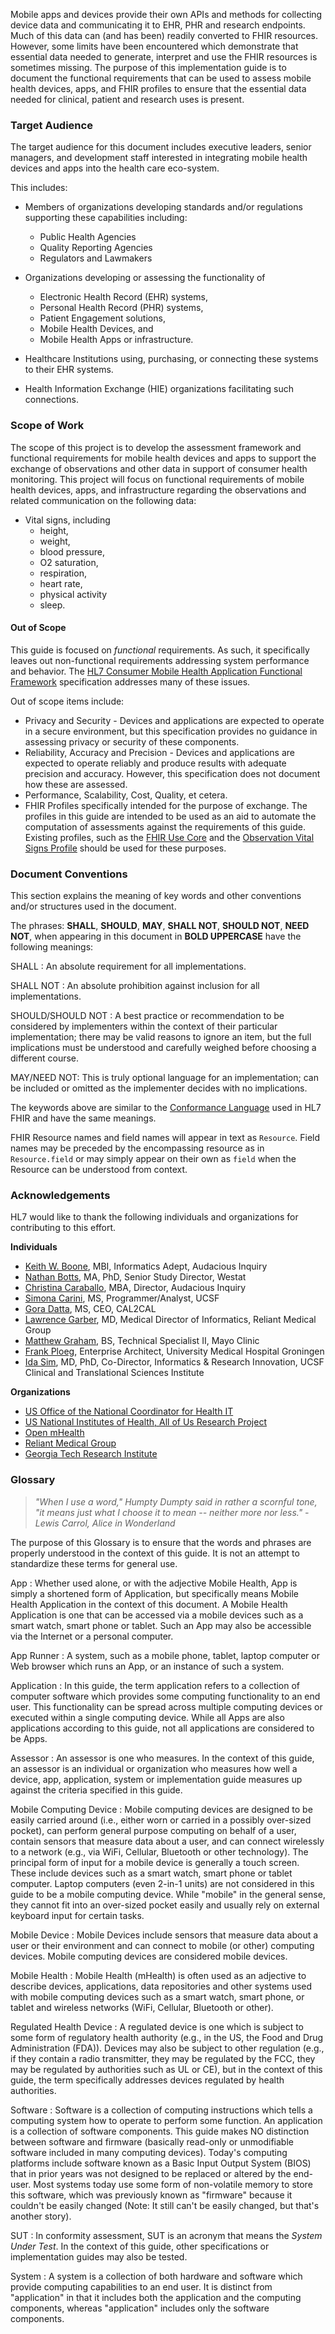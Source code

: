 
Mobile apps and devices provide their own APIs and methods for collecting device data and
communicating it to EHR, PHR and research endpoints. Much of this data can (and has been)
readily converted to FHIR resources. However, some limits have been encountered which
demonstrate that essential data needed to generate, interpret and use the FHIR resources
is sometimes missing. The purpose of this implementation guide is to document the functional
requirements that can be used to assess mobile health devices, apps, and FHIR profiles
to ensure that the essential data needed for clinical, patient and research uses is present.

### Target Audience
The target audience for this document includes executive leaders, senior managers, and
development staff interested in integrating mobile health devices and apps into the health
care eco-system.

This includes:
* Members of organizations developing standards and/or regulations supporting these capabilities
  including:

    + Public Health Agencies
    + Quality Reporting Agencies
    + Regulators and Lawmakers

* Organizations developing or assessing the functionality of
    + Electronic Health Record (EHR) systems,
    + Personal Health Record (PHR) systems,
    + Patient Engagement solutions,
    + Mobile Health Devices, and
    + Mobile Health Apps or infrastructure.

* Healthcare Institutions using, purchasing, or connecting these systems to their
  EHR systems.

* Health Information Exchange (HIE) organizations facilitating such connections.

### Scope of Work
The scope of this project is to develop the assessment framework and functional requirements
for mobile health devices and apps to support the exchange of observations and other data in
support of consumer health monitoring. This project will focus on functional requirements of
mobile health devices, apps, and infrastructure regarding the observations and related
communication on the following data:

* Vital signs, including
    + height,
    + weight,
    + blood pressure,
    + O2 saturation,
    + respiration,
    + heart rate,
    + physical activity
    + sleep.

#### Out of Scope
This guide is focused on _functional_ requirements.  As such, it specifically leaves
out non-functional requirements addressing system performance and behavior.  The
[HL7 Consumer Mobile Health Application Functional Framework](https://cmhaff.healtheservice.com/Home/tabid/916/Default.aspx) specification addresses many of
these issues.

Out of scope items include:

* Privacy and Security - Devices and applications are expected to operate in a secure
  environment, but this specification provides no guidance in assessing privacy or security of these components.
* Reliability, Accuracy and Precision - Devices and applications are expected to operate
  reliably and produce results with adequate precision and accuracy. However, this
  specification does not document how these are assessed.
* Performance, Scalability, Cost, Quality, et cetera.
* FHIR Profiles specifically intended for the purpose of exchange. The profiles
  in this guide are intended to be used as an aid to automate the computation of
  assessments against the requirements of this guide. Existing profiles, such as
  the [FHIR Use Core](https://www.hl7.org/fhir/us/core/) and the
  [Observation Vital Signs Profile](https://www.hl7.org/fhir/observation-vitalsigns.html)
  should be used for these purposes.

### Document Conventions
This section explains the meaning of key words and other conventions and/or structures used in the document.

The phrases: **SHALL**, **SHOULD**, **MAY**, **SHALL NOT**, **SHOULD NOT**, **NEED
NOT**, when appearing in this document in **BOLD UPPERCASE** have the following meanings:

SHALL
: An absolute requirement for all implementations.

SHALL NOT
: An absolute prohibition against inclusion for all implementations.

SHOULD/SHOULD NOT
: A best practice or recommendation to be considered by implementers within the
context of their particular implementation; there may be valid reasons to ignore
an item, but the full implications must be understood and carefully weighed before
choosing a different course.

MAY/NEED NOT: This is truly optional language for an implementation; can be
included or omitted as the implementer decides with no implications.

The keywords above are similar to the [Conformance Language](https://www.hl7.org/fhir/conformance-rules.html#conflang)
used in HL7 FHIR and have the same meanings.

FHIR Resource names and field names will appear in text as `Resource`.  Field names
may be preceded by the encompassing resource as in `Resource.field` or may simply
appear on their own as `field` when the Resource can be understood from context.

### Acknowledgements
HL7 would like to thank the following individuals and organizations for contributing
to this effort.

**Individuals**
* [Keith W. Boone](https://www.linkedin.com/in/keithwboone/), MBI, Informatics Adept,
  Audacious Inquiry
* [Nathan Botts](https://www.linkedin.com/in/nathanbotts/), MA, PhD, Senior Study
  Director, Westat
* [Christina Caraballo](https://www.linkedin.com/in/christinacaraballo/), MBA, Director,
  Audacious Inquiry
* [Simona Carini](https://www.linkedin.com/in/simona-carini-1a0b265/), MS, Programmer/Analyst,
  UCSF
* [Gora Datta](https://www.linkedin.com/in/goradatta/), MS, CEO, CAL2CAL
* [Lawrence Garber](https://www.linkedin.com/in/larry-garber-1516129/), MD, Medical
  Director of Informatics, Reliant Medical Group
* [Matthew Graham](https://www.linkedin.com/in/matthew-graham-8623002b/), BS, Technical
  Specialist II, Mayo Clinic
* [Frank Ploeg](https://www.linkedin.com/in/flodurf/), Enterprise Architect, University
  Medical Hospital Groningen
* [Ida Sim](https://www.linkedin.com/in/ida-sim-b67b993/), MD, PhD, Co-Director,
  Informatics & Research Innovation, UCSF Clinical and Translational Sciences Institute

**Organizations**
* [US Office of the National Coordinator for Health IT](https://www.healthit.gov/)
* [US National Institutes of Health, All of Us Research Project](https://allofus.nih.gov/)
* [Open mHealth](https://www.openmhealth.org/)
* [Reliant Medical Group](https://reliantmedicalgroup.org/information-for-patients/research/)
* [Georgia Tech Research Institute](https://gtri.gatech.edu/)

### Glossary
> _"When I use a word," Humpty Dumpty said in rather a scornful tone, "it means just what I choose it to mean -- neither more nor less." - Lewis Carrol, Alice in Wonderland_

The purpose of this Glossary is to ensure that the words and phrases are properly understood
in the context of this guide. It is not an attempt to standardize these terms for general
use.

App
: Whether used alone, or with the adjective Mobile Health, App is simply a shortened
form of Application, but specifically means Mobile Health Application in the context
of this document.  A Mobile Health Application is one that can be accessed via a mobile
devices such as a smart watch, smart phone or tablet.  Such an App may also be accessible via
the Internet or a personal computer.

App Runner
: A system, such as a mobile phone, tablet, laptop computer or Web browser which runs
an App, or an instance of such a system.

Application
: In this guide, the term application refers to a collection of computer software which
provides some computing functionality to an end user. This functionality can be spread
across multiple computing devices or executed within a single computing device.
While all Apps are also applications according to this guide, not all applications
are considered to be Apps.

Assessor
: An assessor is one who measures. In the context of this guide, an assessor is an individual
or organization who measures how well a device, app, application, system or implementation
guide measures up against the criteria specified in this guide.

Mobile Computing Device
: Mobile computing devices are designed to be easily carried around (i.e., either worn
or carried in a possibly over-sized pocket), can perform general purpose computing on
behalf of a user, contain sensors that measure data about a user, and can connect wirelessly
to a network (e.g., via WiFi, Cellular, Bluetooth or other technology). The principal form
of input for a mobile device is generally a touch screen. These include devices such as
a smart watch, smart phone or tablet computer. Laptop computers (even 2-in-1 units)
are not considered in this guide to be a mobile computing device. While "mobile" in
the general sense, they cannot fit into an over-sized
pocket easily and usually rely on external keyboard input for certain tasks.

Mobile Device
: Mobile Devices include sensors that measure data about a user or their environment
and can connect to mobile (or other) computing devices.  Mobile computing devices are
considered mobile devices.

Mobile Health
: Mobile Health (mHealth) is often used as an adjective to describe devices, applications,
data repositories and other systems used with mobile computing devices such as a smart watch,
smart phone, or tablet and wireless networks (WiFi, Cellular, Bluetooth or other).

Regulated Health Device
: A regulated device is one which is subject to some form of regulatory health authority (e.g.,
in the US, the Food and Drug Administration (FDA)).  Devices may also be subject to
other regulation (e.g., if they contain a radio transmitter, they may be regulated by
the FCC, they may be regulated by authorities such as UL or CE), but in the context
of this guide, the term specifically addresses devices regulated by health authorities.

Software
: Software is a collection of computing instructions which tells a computing system
how to operate to perform some function. An application is a collection of software
components. This guide makes NO distinction between software and firmware (basically
read-only or unmodifiable software included in many computing devices). Today's computing
platforms include software known as a Basic Input Output System (BIOS) that in prior years was
not designed to be replaced or altered by the end-user. Most systems today use
some form of non-volatile memory to store this software, which was previously known
as "firmware" because it couldn't be easily changed (Note: It still can't be easily changed,
but that's another story).

SUT
: In conformity assessment, SUT is an acronym that means the _System Under Test_.  In
the context of this guide, other specifications or implementation guides may also be tested.

System
: A system is a collection of both hardware and software which provide computing capabilities
to an end user.  It is distinct from "application" in that it includes both the application
and the computing components, whereas "application" includes only the software components.

